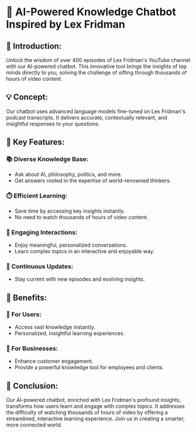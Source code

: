 # 🤖 AI-Powered Knowledge Chatbot Inspired by Lex Fridman

## 🚀 Introduction:
Unlock the wisdom of over 400 episodes of Lex Fridman's YouTube channel with our AI-powered chatbot. This innovative tool brings the insights of top minds directly to you, solving the challenge of sifting through thousands of hours of video content.

## 💡 Concept:
Our chatbot uses advanced language models fine-tuned on Lex Fridman's podcast transcripts. It delivers accurate, contextually relevant, and insightful responses to your questions.

## 🔑 Key Features:

### 📚 Diverse Knowledge Base:
- Ask about AI, philosophy, politics, and more.
- Get answers rooted in the expertise of world-renowned thinkers.

### ⏱️ Efficient Learning:
- Save time by accessing key insights instantly.
- No need to watch thousands of hours of video content.

### 💬 Engaging Interactions:
- Enjoy meaningful, personalized conversations.
- Learn complex topics in an interactive and enjoyable way.

### 🔄 Continuous Updates:
- Stay current with new episodes and evolving insights.

## 🎯 Benefits:

### 👥 For Users:
- Access vast knowledge instantly.
- Personalized, insightful learning experiences.

### 💼 For Businesses:
- Enhance customer engagement.
- Provide a powerful knowledge tool for employees and clients.

## 🌟 Conclusion:
Our AI-powered chatbot, enriched with Lex Fridman's profound insights, transforms how users learn and engage with complex topics. It addresses the difficulty of watching thousands of hours of video by offering a streamlined, interactive learning experience. Join us in creating a smarter, more connected world.


